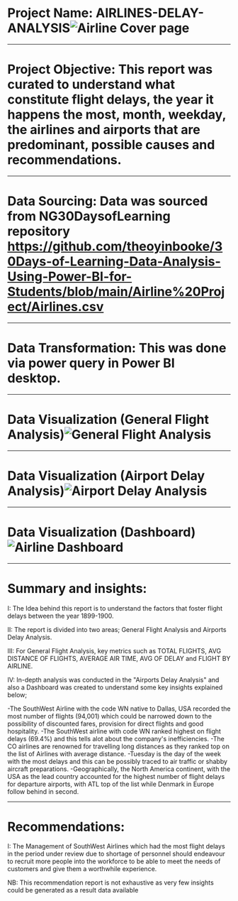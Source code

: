 # Project Name: AIRLINES-DELAY-ANALYSIS![Airline Cover page](https://user-images.githubusercontent.com/107516898/178138538-f13c72b1-8f37-41e7-b4be-82b53eb2526f.jpg)



----
# Project Objective: This report was curated to understand what constitute flight delays, the year it happens the most, month, weekday, the airlines and airports that are predominant, possible causes and recommendations.



----
# Data Sourcing: Data was sourced from NG30DaysofLearning repository https://github.com/theoyinbooke/30Days-of-Learning-Data-Analysis-Using-Power-BI-for-Students/blob/main/Airline%20Project/Airlines.csv



----
# Data Transformation: This was done via power query in Power BI desktop.



----
# Data Visualization (General Flight Analysis)![General Flight Analysis](https://user-images.githubusercontent.com/107516898/178137260-cd4682c0-d4a1-4e55-adf5-814f9df4efdc.png)




----
# Data Visualization (Airport Delay Analysis)![Airport Delay Analysis](https://user-images.githubusercontent.com/107516898/178137270-c69ff7aa-0f98-45d2-a7fd-22d8d7d4bb4d.png)




----
# Data Visualization (Dashboard)![Airline Dashboard](https://user-images.githubusercontent.com/107516898/178138459-4fef6007-55a0-4080-b6ac-9cba65479afc.jpg)





----
# Summary and insights:
I: The Idea behind this report is to understand the factors that foster flight delays between the year 1899-1900.

II: The report is divided into two areas; General Flight Analysis and Airports Delay Analysis.

III: For General Flight Analysis, key metrics such as TOTAL FLIGHTS, AVG DISTANCE OF FLIGHTS, AVERAGE AIR TIME, AVG OF DELAY and FLIGHT BY AIRLINE.

IV: In-depth analysis was conducted in the "Airports Delay Analysis" and also a Dashboard was created to understand some key insights explained below;

-The SouthWest Airline with the code WN native to Dallas, USA recorded the most number of flights (94,001) which could be narrowed down to the possibility of discounted fares, provision for direct flights and good hospitality. 
-The SouthWest airline with code WN ranked highest on flight delays (69.4%) and this tells alot about the company's inefficiencies. 
-The CO airlines are renowned for travelling long distances as they ranked top on the list of Airlines with average distance.
-Tuesday is the day of the week with the most delays and this can be possibly traced to air traffic or shabby aircraft preparations.
-Geographically, the North America continent, with the USA as the lead country accounted for the highest number of flight delays for departure airports, with ATL top of the list while Denmark in Europe follow behind in second. 




----
# Recommendations: 
I: The Management of SouthWest Airlines which had the most flight delays in the period under review due to shortage of personnel should endeavour to recruit more people into the workforce to be able to meet the needs of customers and give them a worthwhile experience. 


NB: This recommendation report is not exhaustive as very few insights could be generated as a result data available
